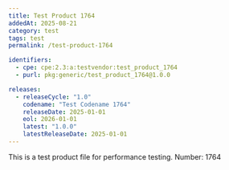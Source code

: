 ```yaml
---
title: Test Product 1764
addedAt: 2025-08-21
category: test
tags: test
permalink: /test-product-1764

identifiers:
  - cpe: cpe:2.3:a:testvendor:test_product_1764
  - purl: pkg:generic/test_product_1764@1.0.0

releases:
  - releaseCycle: "1.0"
    codename: "Test Codename 1764"
    releaseDate: 2025-01-01
    eol: 2026-01-01
    latest: "1.0.0"
    latestReleaseDate: 2025-01-01
---
```


This is a test product file for performance testing. Number: 1764
